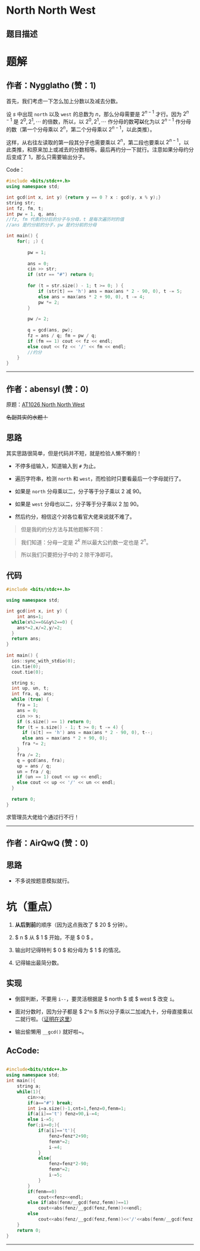 # North North West

## 题目描述

[problemUrl]: https://atcoder.jp/contests/jag2014autumn/tasks/icpc2014autumn_a



# 题解

## 作者：Nygglatho (赞：1)

首先，我们考虑一下怎么加上分数以及减去分数。

设 $s$ 中出现 `north` 以及 `west` 的总数为 $n$，那么分母需要是 $2^{n-1}$ 才行。因为 $2^{n-1}$ 是 $2^0, 2^1, \cdots$ 的倍数，所以，以 $2^0, 2^1, \cdots$ 作分母的数**可以**化为以 $2^{n - 1}$ 作分母的数（第一个分母乘以 $2^n$，第二个分母乘以 $2^{n - 1}$，以此类推）。

这样，从右往左读取的第一段其分子也需要乘以 $2^n$，第二段也要乘以 $2^{n - 1}$，以此类推，和原来加上或减去的分数相等。最后再约分一下就行。注意如果分母约分后变成了 $1$，那么只需要输出分子。

Code：
```cpp
#include <bits/stdc++.h>
using namespace std;

int gcd(int x, int y) {return y == 0 ? x : gcd(y, x % y);}
string str;
int fz, fm, t;
int pw = 1, q, ans;
//fz, fm 代表约分后的分子与分母，t 是每次遍历时的值
//ans 是约分前的分子，pw 是约分前的分母

int main() {
	for(; ;) {
		
		pw = 1;
		
		ans = 0;
		cin >> str;
		if (str == "#") return 0;
		
		for (t = str.size() - 1; t >= 0; ) {
			if (str[t] == 'h') ans = max(ans * 2 - 90, 0), t -= 5;
			else ans = max(ans * 2 + 90, 0), t -= 4;
			pw *= 2;
		}
		
		pw /= 2;
		
		q = gcd(ans, pw);
		fz = ans / q; fm = pw / q;
		if (fm == 1) cout << fz << endl;
		else cout << fz << '/' << fm << endl;
		//约分
	}
}
```

---

## 作者：abensyl (赞：0)

原题：[AT1026 North North West](https://www.luogu.com.cn/problem/AT1026)

~~名副其实的水题！~~

## 思路

其实思路很简单，但是代码并不短，就是检验人懒不懒的！

- 不停多组输入，知道输入到 `#` 为止。

- 遍历字符串，检测 `north` 和 `west`，而检验时只要看最后一个字母就行了。

- 如果是 `north` 分母乘以二，分子等于分子乘以 $2$ 减 $90$。

- 如果是 `west` 分母也以二，分子等于分子乘以 $2$ 加 $90$。

- 然后约分，相信这个对各位看官大佬来说就不难了。

> 但是我的约分方法与其他题解不同：

> 我们知道：分母一定是 $2^k$ 所以最大公约数一定也是 $2^n$。

>所以我们只要把分子中的 $2$ 除干净即可。

## 代码

```cpp
#include <bits/stdc++.h>

using namespace std;

int gcd(int x, int y) {
	int ans=1; 
  while(x%2==0&&y%2==0) {
  	ans*=2,x/=2,y/=2;
  }
  return ans;
}
 
int main() {
  ios::sync_with_stdio(0);
  cin.tie(0);
  cout.tie(0);

  string s;
  int up, un, t;
  int fra, q, ans;
  while (true) {
    fra = 1;
    ans = 0;
    cin >> s;
    if (s.size() == 1) return 0;
    for (t = s.size() - 1; t >= 0; t -= 4) {
      if (s[t] == 'h') ans = max(ans * 2 - 90, 0), t--;
      else ans = max(ans * 2 + 90, 0);
      fra *= 2;
    }
    fra /= 2;
    q = gcd(ans, fra);
    up = ans / q;
    un = fra / q;
    if (un == 1) cout << up << endl;
    else cout << up << '/' << un << endl;
  }
  
  return 0;
}
```

求管理员大佬给个通过行不行！

---

## 作者：AirQwQ (赞：0)

## 思路
+ 不多说按题意模拟就行。

# 坑（重点）

1. **从后到前**的顺序（因为这点我改了 $ 20 $ 分钟）。

2. $ n $ 从 $ 1 $ 开始，不是 $ 0 $ 。

3. 输出时记得特判 $ 0 $ 和分母为 $ 1 $ 的情况。

4. 记得输出最简分数。

## 实现

- 倒叙判断，不要用 ```i--```，要灵活根据是 $ north $ 或 $ west $ 改变 ```i```。 

- 面对分数时，因为分子都是 $ 2^n $ 所以分子乘以二加减九十，分母直接乘以二就行啦。（[证明在这里](https://www.luogu.com.cn/paste/s6n6ckgp)）

- 输出偷懒用 ```__gcd()``` 就好啦~。

## AcCode:

```cpp

#include<bits/stdc++.h>
using namespace std;
int main(){
    string a;
    while(1){
    	cin>>a;
    	if(a=="#") break;
    	int i=a.size()-1,cnt=1,fenz=0,fenm=1;
    	if(a[i]=='t') fenz=90,i-=4; 
    	else i-=5;
    	for(;i>=0;){
    		if(a[i]=='t'){
    			fenz=fenz*2+90;
    			fenm*=2;
    			i-=4;
    		}
    		else{
    			fenz=fenz*2-90;
    			fenm*=2;
    			i-=5;
    		}
    	}
    	if(fenm==0)
    		cout<<fenz<<endl;
    	else if(abs(fenm/__gcd(fenz,fenm))==1)
    		cout<<abs(fenz/__gcd(fenz,fenm))<<endl;
    	else 
    		cout<<abs(fenz/__gcd(fenz,fenm))<<'/'<<abs(fenm/__gcd(fenz,fenm))<<endl;
    }
    return 0;
}
```



---

